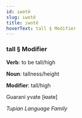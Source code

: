 ```yaml
---
id: ıwotë
slug: ıwotë
title: ıwotë
hoverText: tall § Modifier
---
```


### tall § Modifier

**Verb**: to be tall/high

**Noun**: tallness/height

**Modifier**: tall/high

Guaraní yvate [ɨʋate]

*Tupian Language Family*